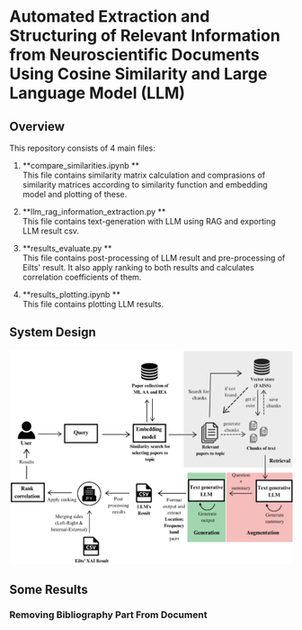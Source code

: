 # Automated Extraction and Structuring of Relevant Information from Neuroscientific Documents Using Cosine Similarity and Large Language Model (LLM)



## Overview

This repository consists of 4 main files:

1. **compare_similarities.ipynb ** <br>
This file contains similarity matrix calculation and comprasions of similarity matrices according to similarity function and embedding model and plotting of these.

2. **llm_rag_information_extraction.py ** <br>
This file contains text-generation with LLM using RAG and exporting LLM result csv.

3. **results_evaluate.py ** <br>
This file contains post-processing of LLM result and pre-processing of Eilts' result. It also apply ranking to both results and calculates correlation coefficients of them.

4. **results_plotting.ipynb ** <br>
This file contains plotting LLM results.

## System Design

![System Design](images/diagram.png)

## Some Results

### Removing Bibliography Part From Document
